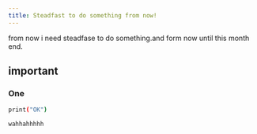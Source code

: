 ```yaml
---
title: Steadfast to do something from now!
---
```

from now i need steadfase to do something.and form now until this month end.

## important

### One

``` bash
print("OK")
```

`wahhahhhhh`



